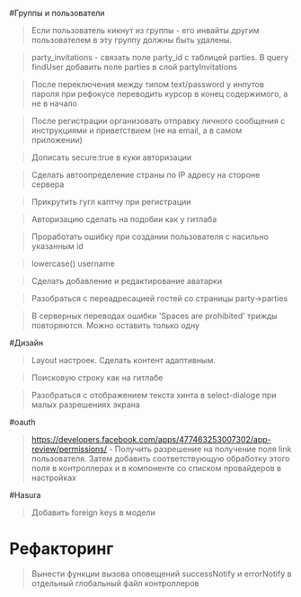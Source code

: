 #Группы и пользователи

> Если пользователь кикнут из группы - его инвайты другим пользователем в эту группу должны быть удалены.

> party_invitations - связать поле party_id с таблицей parties. В query findUser добавить поле parties в слой partyInvitations

> После переключения между типом text/password у инпутов пароля при рефокусе переводить курсор в конец содержимого, а не в начало

> После регистрации организовать отправку личного сообщения с инструкциями и приветствием (не на email, а в самом приложении)

> Дописать secure:true в куки авторизации

> Сделать автоопределение страны по IP адресу на стороне сервера

> Прикрутить гугл каптчу при регистрации

> Авторизацию сделать на подобии как у гитлаба

> Проработать ошибку при создании пользователя с насильно указанным id

> lowercase() username

> Сделать добавление и редактирование аватарки

> Разобраться с переадресацией гостей со страницы party->parties

> В серверных переводах ошибки 'Spaces are prohibited' трижды повторяются. Можно оставить только одну

#Дизайн

> Layout настроек. Сделать контент адаптивным.

> Поисковую строку как на гитлабе

> Разобраться с отображением текста хинта в select-dialoge при малых разрешениях экрана

#oauth

> https://developers.facebook.com/apps/477463253007302/app-review/permissions/ - Получить разрешение на получение поля link пользователя. Затем добавить соответствующую обработку этого поля в контроллерах и в компоненте со списком провайдеров в настройках

#Hasura

> Добавить foreign keys в модели

# Рефакторинг

> Вынести функции вызова оповещений successNotify и errorNotify в отдельный глобальный файл контроллеров
